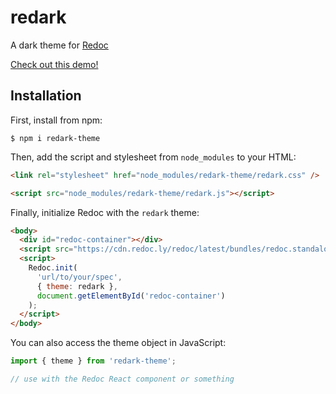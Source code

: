 # redark

A dark theme for [Redoc](https://github.com/Redocly/redoc)

[Check out this demo!](https://pages.dilanxd.com/redark)

## Installation

First, install from npm:

```
$ npm i redark-theme
```

Then, add the script and stylesheet from `node_modules` to your HTML:

```html
<link rel="stylesheet" href="node_modules/redark-theme/redark.css" />

<script src="node_modules/redark-theme/redark.js"></script>
```

Finally, initialize Redoc with the `redark` theme:

```html
<body>
  <div id="redoc-container"></div>
  <script src="https://cdn.redoc.ly/redoc/latest/bundles/redoc.standalone.js"></script>
  <script>
    Redoc.init(
      'url/to/your/spec',
      { theme: redark },
      document.getElementById('redoc-container')
    );
  </script>
</body>
```

You can also access the theme object in JavaScript:

```js
import { theme } from 'redark-theme';

// use with the Redoc React component or something
```
